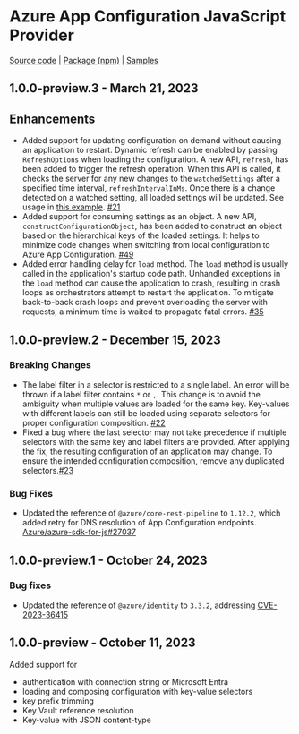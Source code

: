 # Azure App Configuration JavaScript Provider

[Source code][source_code] | [Package (npm)][package] | [Samples][samples]

## 1.0.0-preview.3 - March 21, 2023
## Enhancements
- Added support for updating configuration on demand without causing an application to restart. Dynamic refresh can be enabled by passing `RefreshOptions` when loading the configuration. A new API, `refresh`, has been added to trigger the refresh operation. When this API is called, it checks the server for any new changes to the `watchedSettings` after a specified time interval, `refreshIntervalInMs`. Once there is a change detected on a watched setting, all loaded settings will be updated. See usage in [this example](https://github.com/Azure/AppConfiguration-JavaScriptProvider/blob/main/examples/refresh.mjs). [#21](https://github.com/Azure/AppConfiguration-JavaScriptProvider/pull/21)
- Added support for consuming settings as an object. A new API, `constructConfigurationObject`, has been added to construct an object based on the hierarchical keys of the loaded settings. It helps to minimize code changes when switching from local configuration to Azure App Configuration. [#49](https://github.com/Azure/AppConfiguration-JavaScriptProvider/pull/49)
- Added error handling delay for `load` method. The `load` method is usually called in the application's startup code path. Unhandled exceptions in the `load` method can cause the application to crash, resulting in crash loops as orchestrators attempt to restart the application. To mitigate back-to-back crash loops and prevent overloading the server with requests, a minimum time is waited to propagate fatal errors. [#35](https://github.com/Azure/AppConfiguration-JavaScriptProvider/pull/35)


## 1.0.0-preview.2 - December 15, 2023
### Breaking Changes
- The label filter in a selector is restricted to a single label. An error will be thrown if a label filter contains `*` or `,`. This change is to avoid the ambiguity when multiple values are loaded for the same key. Key-values with different labels can still be loaded using separate selectors for proper configuration composition. [#22](https://github.com/Azure/AppConfiguration-JavaScriptProvider/pull/22)
- Fixed a bug where the last selector may not take precedence if multiple selectors with the same key and label filters are provided. After applying the fix, the resulting configuration of an application may change. To ensure the intended configuration composition, remove any duplicated selectors.[#23](https://github.com/Azure/AppConfiguration-JavaScriptProvider/issues/23)

### Bug Fixes
- Updated the reference of `@azure/core-rest-pipeline` to `1.12.2`, which added retry for DNS resolution of App Configuration endpoints. [Azure/azure-sdk-for-js#27037](https://github.com/Azure/azure-sdk-for-js/issues/27037)

## 1.0.0-preview.1 - October 24, 2023
### Bug fixes
- Updated the reference of `@azure/identity` to `3.3.2`, addressing [CVE-2023-36415](https://msrc.microsoft.com/update-guide/en-US/vulnerability/CVE-2023-36415)

## 1.0.0-preview - October 11, 2023
Added support for
- authentication with connection string or Microsoft Entra
- loading and composing configuration with key-value selectors
- key prefix trimming
- Key Vault reference resolution
- Key-value with JSON content-type

[package]: https://www.npmjs.com/package/@azure/app-configuration-provider
[samples]: https://github.com/Azure/AppConfiguration-JavaScriptProvider/tree/main/examples
[source_code]: https://github.com/Azure/AppConfiguration-JavaScriptProvider
